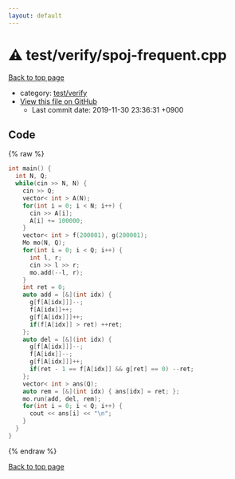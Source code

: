 ```yaml
---
layout: default
---
```


<!-- mathjax config similar to math.stackexchange -->
<script type="text/javascript" async
  src="https://cdnjs.cloudflare.com/ajax/libs/mathjax/2.7.5/MathJax.js?config=TeX-MML-AM_CHTML">
</script>
<script type="text/x-mathjax-config">
  MathJax.Hub.Config({
    TeX: { equationNumbers: { autoNumber: "AMS" }},
    tex2jax: {
      inlineMath: [ ['$','$'] ],
      processEscapes: true
    },
    "HTML-CSS": { matchFontHeight: false },
    displayAlign: "left",
    displayIndent: "2em"
  });
</script>

<script type="text/javascript" src="https://cdnjs.cloudflare.com/ajax/libs/jquery/3.4.1/jquery.min.js"></script>
<script src="https://cdn.jsdelivr.net/npm/jquery-balloon-js@1.1.2/jquery.balloon.min.js" integrity="sha256-ZEYs9VrgAeNuPvs15E39OsyOJaIkXEEt10fzxJ20+2I=" crossorigin="anonymous"></script>
<script type="text/javascript" src="../../../assets/js/copy-button.js"></script>
<link rel="stylesheet" href="../../../assets/css/copy-button.css" />


# :warning: test/verify/spoj-frequent.cpp
<a href="../../../index.html">Back to top page</a>

* category: <a href="../../../index.html#5a4423c79a88aeb6104a40a645f9430c">test/verify</a>
* <a href="{{ site.github.repository_url }}/blob/master/test/verify/spoj-frequent.cpp">View this file on GitHub</a>
    - Last commit date: 2019-11-30 23:36:31 +0900




## Code
{% raw %}
```cpp
int main() {
  int N, Q;
  while(cin >> N, N) {
    cin >> Q;
    vector< int > A(N);
    for(int i = 0; i < N; i++) {
      cin >> A[i];
      A[i] += 100000;
    }
    vector< int > f(200001), g(200001);
    Mo mo(N, Q);
    for(int i = 0; i < Q; i++) {
      int l, r;
      cin >> l >> r;
      mo.add(--l, r);
    }
    int ret = 0;
    auto add = [&](int idx) {
      g[f[A[idx]]]--;
      f[A[idx]]++;
      g[f[A[idx]]]++;
      if(f[A[idx]] > ret) ++ret;
    };
    auto del = [&](int idx) {
      g[f[A[idx]]]--;
      f[A[idx]]--;
      g[f[A[idx]]]++;
      if(ret - 1 == f[A[idx]] && g[ret] == 0) --ret;
    };
    vector< int > ans(Q);
    auto rem = [&](int idx) { ans[idx] = ret; };
    mo.run(add, del, rem);
    for(int i = 0; i < Q; i++) {
      cout << ans[i] << "\n";
    }
  }
}

```
{% endraw %}

<a href="../../../index.html">Back to top page</a>

